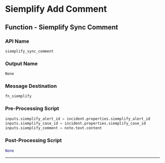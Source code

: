 <!--
    DO NOT MANUALLY EDIT THIS FILE
    THIS FILE IS AUTOMATICALLY GENERATED WITH resilient-sdk codegen
-->

# Siemplify Add Comment

## Function - Siemplify Sync Comment

### API Name
`siemplify_sync_comment`

### Output Name
`None`

### Message Destination
`fn_siemplify`

### Pre-Processing Script
```python
inputs.siemplify_alert_id = incident.properties.siemplify_alert_id
inputs.siemplify_case_id = incident.properties.siemplify_case_id
inputs.siemplify_comment = note.text.content

```

### Post-Processing Script
```python
None
```

---

